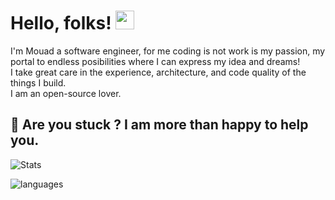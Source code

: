 
# Hello, folks! <img src="https://raw.githubusercontent.com/MartinHeinz/MartinHeinz/master/wave.gif" width="30px">
I'm Mouad a software engineer, for me coding is not work is my passion, my portal to endless posibilities where I can express my idea and dreams!</br>
I take great care in the experience, architecture, and code quality of the things I build.</br>
I am an open-source lover.</br>
 ## 🤔 Are you stuck ? I am more than happy to help you.</br>


 ![Stats](https://github-readme-stats.vercel.app/api?username=BENBRIKMouad&show_icons=true&theme=github_dark&count_private=true) 
 
 
 ![languages](https://github-readme-stats.vercel.app/api/top-langs/?username=BENBRIKMouad&show_icons=true&theme=gotham&count_private=true&layout=compact) 

<!--
**BENBRIKMouad/BENBRIKMouad** is a ✨ _special_ ✨ repository because its `README.md` (this file) appears on your GitHub profile.

Here are some ideas to get you started:
  # 𝐇𝐞𝐥𝐥𝐨 𝐭𝐡𝐞𝐫𝐞, 𝐟𝐞𝐥𝐥𝐨𝐰 <𝚍𝚎𝚟𝚎𝚕𝚘𝚙𝚎𝚛𝚜/>! 👋
- 🔭 I’m currently working on ...
- 🌱 I’m currently learning ...
- 👯 I’m looking to collaborate on ...
- 🤔 I’m looking for help with ...
- 💬 Ask me about ...
- 📫 How to reach me: ...
- 😄 Pronouns: ...
- ⚡ Fun fact: ...
-->
